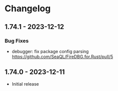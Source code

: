 # Changelog

## 1.74.1 - 2023-12-12

### Bug Fixes

- debugger: fix package config parsing https://github.com/SeaQL/FireDBG.for.Rust/pull/5

## 1.74.0 - 2023-12-11

- Initial release
